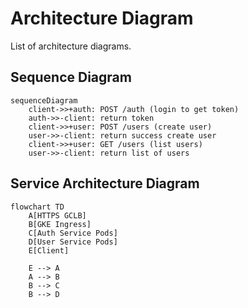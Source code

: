 # Architecture Diagram

List of architecture diagrams.

## Sequence Diagram

```mermaid
sequenceDiagram
    client->>+auth: POST /auth (login to get token)
    auth->>-client: return token
    client->>+user: POST /users (create user)
    user->>-client: return success create user
    client->>+user: GET /users (list users)
    user->>-client: return list of users
```
## Service Architecture Diagram

```mermaid
flowchart TD
    A[HTTPS GCLB]
    B[GKE Ingress]
    C[Auth Service Pods]
    D[User Service Pods]
    E[Client]

    E --> A
    A --> B
    B --> C
    B --> D
```